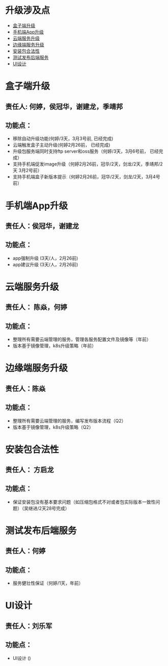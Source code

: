 # 升级涉及点
- [盒子端升级](#盒子端升级)
- [手机端App升级](#手机端App升级)
- [云端服务升级](#云端服务升级)
- [边缘端服务升级](#边缘端服务升级)
- [安装包合法性](#安装包合法性)
- [测试发布后端服务](#测试发布后端服务)
- [UI设计](#UI设计)

# 盒子端升级
## 责任人: 何婷，侯冠华，谢建龙，季靖邦
## 功能点：
* 移除自动升级功能(何婷/3天，3月3号前, 已经完成)
* 云端触发盒子主动升级(何婷2月26前， 已经完成)
* 升级包服务端同时支持ftp server和oss服务（何婷/3天，3月6号前， 已经完成）
* 支持手机端促发image升级（何婷2月26前，冠华/2天，剑龙/2天，季靖邦/2天 3月2号前）
* 支持手机端盒子新版本提示（何婷2月26前，冠华/2天，剑龙/2天，3月4号前）


# 手机端App升级
## 责任人：侯冠华，谢建龙
## 功能点：
* app强制升级 (3天/人，2月26前)
* app建议升级 (3天/人，2月26前)



# 云端服务升级
## 责任人： 陈焱，何婷
## 功能点：
* 整理所有需要云端管理的服务，管理各服务配置文件及镜像等（年前）
* 版本基于镜像管理，k8s升级策略（年前）


# 边缘端服务升级
## 责任人：陈焱
## 功能点：
* 整理所有需要云端管理的服务，编写发布版本流程（Q2）
* 版本基于镜像管理，k8s升级策略（Q2）

# 安装包合法性
## 责任人： 方启龙
## 功能点：
* 保证安装包没有基本要求问题（如压缩包格式不对或者包实际版本一致性问题）（吴继进/2天28号完成）

# 测试发布后端服务
## 责任人：何婷
## 功能点：
* 服务健壮性保证（何婷/1天，年前）

# UI设计
## 责任人：刘乐军
## 功能点：
* UI设计 ()
